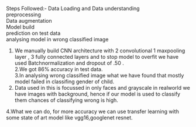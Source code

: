 Steps Followed:-
Data Loading and Data understanding <br>
preprocessing  <br>
Data augmentation <br>
Model build <br>
prediction on test data <br>
analysing model in wrong classified image <br>


1. We manually build CNN architecture with 2 convolutional 1 maxpooling layer , 3 fully connected layers and to stop model to overfit we have used Batchnormalization and dropout of .50 . <br> 
2.We got 86% accuracy in test data.<br>
3.In analysing wrong classified image what we have found that mostly model failed in classifing gender of child. <br>
5. Data used in this is focussed in only faces and grayscale in realworld we have images with background, hence if our model is used to classify them chances of classifying wrong is high. <br>

4.What we can do, for more accuracy we can use transfer learning with some state of art model like vgg16,googlenet resnet. <br>
